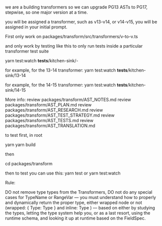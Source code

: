 
we are a building transformers so we can upgrade PG13 ASTs to PG17, stepwise, so one major version at a time.

you will be assigned a transformer, such as v13-v14, or v14-v15, you will be assigned in your initial prompt.

First only work on packages/transform/src/transformers/v<previousVersion>-to-v<nextVersion>.ts

and only work by testing like this to only run tests inside a particular transformer test suite

yarn test:watch __tests__/kitchen-sink/<previousVersion>-<nextVersion>

for example, for the 13-14 transformer:
yarn test:watch __tests__/kitchen-sink/13-14

for example, for the 14-15 transformer:
yarn test:watch __tests__/kitchen-sink/14-15

More info:
review packages/transform/AST_NOTES.md
review packages/transform/AST_PLAN.md
review packages/transform/AST_RESEARCH.md
review packages/transform/AST_TEST_STRATEGY.md
review packages/transform/AST_TESTS.md
review packages/transform/AST_TRANSLATION.md

to test first, in root

yarn
yarn build

then

cd packages/transform

then to test you can use this:
yarn test
or
yarn test:watch

Rule:

DO not remove type types from the Transformers, 
DO not do any special cases for TypeName or RangeVar — you must understand how to properly and dynamically return the proper type, either wrapped node or not (wrapped: { Type: Type } and inline: Type ) — based on either by studying the types, letting the type system help you, or as a last resort, using the runtime schema, and looking it up at runtime based on the FieldSpec.